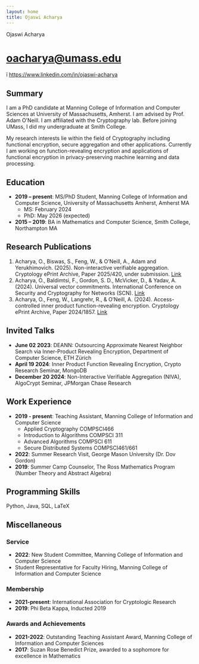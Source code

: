 ```yaml
---
layout: home
title: Ojaswi Acharya
---
```


<!-- Main content from Ojaswi Acharya.md -->
Ojaswi Acharya
# oacharya@umass.edu
ï https://www.linkedin.com/in/ojaswi-acharya

## Summary
I am a PhD candidate at Manning College of Information and Computer Sciences at University of Massachusetts, Amherst. I am advised by Prof. Adam O’Neill. I am affiliated with the Cryptography lab. Before joining UMass, I did my undergraduate at Smith College.

My research interests lie within the field of Cryptography including functional encryption, secure aggregation and other applications. Currently I am working on function-revealing encryption and applications of functional encryption in privacy-preserving machine learning and data processing.

## Education
- **2019 – present**: MS/PhD Student, Manning College of Information and Computer Science, University of Massachusetts Amherst, Amherst MA
  - MS: February 2024
  - PhD: May 2026 (expected)
- **2015 – 2019**: BA in Mathematics and Computer Science, Smith College, Northampton MA

## Research Publications
1. Acharya, O., Biswas, S., Feng, W., & O’Neill, A., Adam and Yerukhimovich. (2025). Non-interactive verifiable aggregation. Cryptology ePrint Archive, Paper 2025/420, under submission. [Link](https://eprint.iacr.org/2025/420)
2. Acharya, O., Baldimtsi, F., Gordon, S. D., McVicker, D., & Yadav, A. (2024). Universal vector commitments. International Conference on Security and Cryptography for Networks (SCN). [Link](https://eprint.iacr.org/2024/680)
3. Acharya, O., Feng, W., Langrehr, R., & O’Neill, A. (2024). Access-controlled inner product function-revealing encryption. Cryptology ePrint Archive, Paper 2024/1857. [Link](https://eprint.iacr.org/2024/1857)

## Invited Talks
- **June 02 2023**: DEANN: Outsourcing Approximate Nearest Neighbor Search via Inner-Product Revealing Encryption, Department of Computer Science, ETH Zürich
- **April 19 2024**: Inner Product Function Revealing Encryption, Crypto Research Seminar, MongoDB
- **December 20 2024**: Non-Interactive Verifiable Aggregation (NIVA), AlgoCrypt Seminar, JPMorgan Chase Research

## Work Experience
- **2019 - present**: Teaching Assistant, Manning College of Information and Computer Science
  - Applied Cryptography COMPSCI466
  - Introduction to Algorithms COMPSCI 311
  - Advanced Algorithms COMPSCI 611
  - Secure Distributed Systems COMPSCI461/661
- **2022**: Summer Research Visit, George Mason University (Dr. Dov Gordon)
- **2019**: Summer Camp Counselor, The Ross Mathematics Program (Number Theory and Abstract Algebra)

## Programming Skills
Python, Java, SQL, LaTeX

## Miscellaneous
### Service
- **2022**: New Student Committee, Manning College of Information and Computer Science
- Student Representative for Faculty Hiring, Manning College of Information and Computer Science

### Membership
- **2021-present**: International Association for Cryptologic Research
- **2019**: Phi Beta Kappa, Inducted 2019

### Awards and Achievements
- **2021-2022**: Outstanding Teaching Assistant Award, Manning College of Information and Computer Sciences
- **2017**: Suzan Rose Benedict Prize, awarded to a sophomore for excellence in Mathematics
